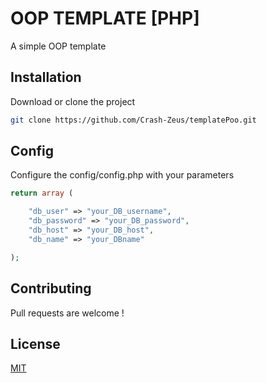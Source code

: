# OOP TEMPLATE [PHP]

A simple OOP template

## Installation

Download or clone the project

```bash
git clone https://github.com/Crash-Zeus/templatePoo.git
```

## Config

Configure the config/config.php with your parameters

```php
return array (

	"db_user" => "your_DB_username",
	"db_password" => "your_DB_password",
	"db_host" => "your_DB_host",
	"db_name" => "your_DBname"

);
```

## Contributing
Pull requests are welcome ! 

## License
[MIT](https://github.com/Crash-Zeus/templatePoo/blob/master/LICENSE)